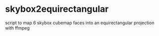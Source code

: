 # skybox2equirectangular
script to map 6 skybox cubemap faces into an equirectangular projection with ffmpeg
